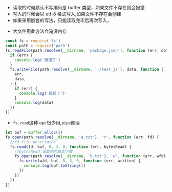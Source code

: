 - 读取的时候默认不写编码是 buffer 类型，如果文件不存在则会报错
- 写入的时候会以 utf-8 格式写入,如果文件不存在会创建
- 如果采用嵌套的写法，只能读取完毕后再次写入，

* 大文件用此方法会淹没内存

```javascript
const fs = require('fs')
const path = require('path')
fs.readFile(path.resolve(__dirname, 'package.json'), function (err, data) {
  if (err) {
    console.log('报错了')
  }
  fs.writeFile(path.resolve(__dirname, './test.js'), data, function (
    err,
    data,
  ) {
    if (err) {
      console.log('报错了')
    }
    console.log(data)
  })
})
```

- `fs.read`这种 api 很少用,`pipe`原理

```javascript
let buf = Buffer.alloc(3)
fs.open(path.resolve(__dirname, 'a.txt'), 'r', function (err, fd) {
  //fd file descriptor
  fs.read(fd, buf, 0, 3, 0, function (err, bytesRead) {
    //bytesRead 读取到的真实个数
    fs.open(path.resolve(__dirname, 'b.txt'), 'w', function (err, wfd) {
      fs.write(wfd, buf, 0, 3, 0, function (err, written) {
        console.log(buf.toString())
      })
    })
  })
})
```

